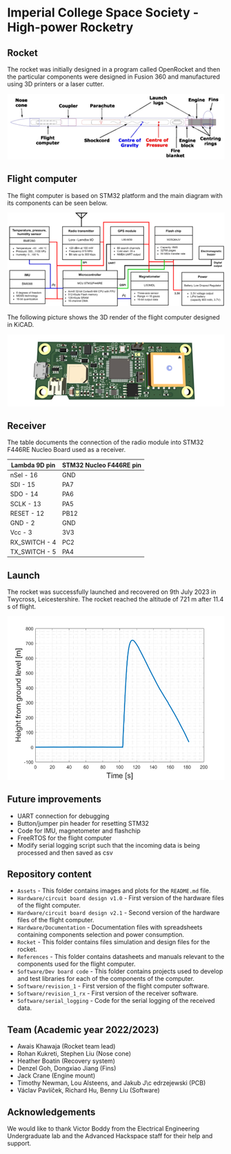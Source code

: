 # Imperial College Space Society - High-power Rocketry

## Rocket

The rocket was initially designed in a program called OpenRocket and then the particular components were designed in Fusion 360 and manufactured using 3D printers or a laser cutter.

![Rocket](./Assets/Rocket.jpg)

## Flight computer

The flight computer is based on STM32 platform and the main diagram with its components can be seen below.

![Flight computer diagram](./Assets/Diagram.jpg)

The following picture shows the 3D render of the flight computer designed in KiCAD.

![Flight computer diagram](./Assets/PCB.png)

## Receiver

The table documents the connection of the radio module into STM32 F446RE Nucleo Board used as a receiver.

| **Lambda 9D pin** | **STM32 Nucleo F446RE pin** |
|-------------------|-----------------------------|
| nSel - 16         |             GND             |
| SDI - 15          |             PA7             |
| SDO - 14          |             PA6             |
| SCLK - 13         |             PA5             |
| RESET - 12        |             PB12            |
| GND - 2           |             GND             |
| Vcc - 3           |             3V3             |
| RX_SWITCH - 4     |             PC2             |
| TX_SWITCH - 5     |             PA4             |

## Launch

The rocket was successfully launched and recovered on 9th July 2023 in Twycross, Leicestershire. The rocket reached the altitude of 721 m after 11.4 s of flight.

![Flight computer diagram](./Assets/Altitude.png)

## Future improvements

- UART connection for debugging
- Button/jumper pin header for resetting STM32
- Code for IMU, magnetometer and flashchip
- FreeRTOS for the flight computer
- Modify serial logging script such that the incoming data is being processed and then saved as csv

## Repository content

- `Assets` - This folder contains images and plots for the `README.md` file.
- `Hardware/circuit board design v1.0` - First version of the hardware files of the flight computer.
- `Hardware/circuit board design v2.1` - Second version of the hardware files of the flight computer.
- `Hardware/Documentation` - Documentation files with spreadsheets containing components selection and power consumption.
- `Rocket` - This folder contains files simulation and design files for the rocket.
- `References` - This folder contains datasheets and manuals relevant to the components used for the flight computer.
- `Software/Dev board code` - This folder contains projects used to develop and test libraries for each of the components of the computer.
- `Software/revision_1` - First version of the flight computer software.
- `Software/revision_1_rx` - First version of the receiver software.
- `Software/serial_logging` - Code for the serial logging of the received data.

## Team (Academic year 2022/2023)

- Awais Khawaja (Rocket team lead)
- Rohan Kukreti, Stephen Liu (Nose cone)
- Heather Boatin (Recovery system)
- Denzel Goh, Dongxiao Jiang (Fins)
- Jack Crane (Engine mount)
- Timothy Newman, Lou Alsteens, and Jakub J\c edrzejewski (PCB)
- Václav Pavlíček, Richard Hu, Benny Liu (Software)

## Acknowledgements

We would like to thank Victor Boddy from the Electrical Engineering Undergraduate lab and the Advanced Hackspace staff for their help and support.